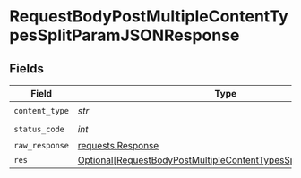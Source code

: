 # RequestBodyPostMultipleContentTypesSplitParamJSONResponse


## Fields

| Field                                                                                                                                             | Type                                                                                                                                              | Required                                                                                                                                          | Description                                                                                                                                       |
| ------------------------------------------------------------------------------------------------------------------------------------------------- | ------------------------------------------------------------------------------------------------------------------------------------------------- | ------------------------------------------------------------------------------------------------------------------------------------------------- | ------------------------------------------------------------------------------------------------------------------------------------------------- |
| `content_type`                                                                                                                                    | *str*                                                                                                                                             | :heavy_check_mark:                                                                                                                                | N/A                                                                                                                                               |
| `status_code`                                                                                                                                     | *int*                                                                                                                                             | :heavy_check_mark:                                                                                                                                | N/A                                                                                                                                               |
| `raw_response`                                                                                                                                    | [requests.Response](https://requests.readthedocs.io/en/latest/api/#requests.Response)                                                             | :heavy_minus_sign:                                                                                                                                | N/A                                                                                                                                               |
| `res`                                                                                                                                             | [Optional[RequestBodyPostMultipleContentTypesSplitParamJSONRes]](../../models/operations/requestbodypostmultiplecontenttypessplitparamjsonres.md) | :heavy_minus_sign:                                                                                                                                | OK                                                                                                                                                |